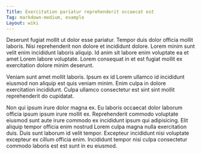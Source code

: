 ```yaml
---
Title: Exercitation pariatur reprehenderit occaecat est
Tag: markdown-medium, example
Layout: wiki
---
```

Deserunt fugiat mollit ut dolor esse pariatur. Tempor duis dolor officia mollit laboris. Nisi reprehenderit non dolore et incididunt dolore. Lorem minim sunt velit enim incididunt laboris aliquip. Id anim sit labore enim voluptate ea et amet Lorem labore voluptate. Lorem consequat in et est fugiat mollit ex exercitation dolore minim deserunt.

Veniam sunt amet mollit laboris. Ipsum ex id Lorem ullamco id incididunt eiusmod non aliquip est quis veniam minim. Enim culpa in dolore exercitation incididunt. Culpa ullamco consectetur est sint sint mollit reprehenderit do cupidatat.

Non qui ipsum irure dolor magna ex. Eu laboris occaecat dolor laborum officia ipsum ipsum irure mollit ex. Reprehenderit commodo voluptate eiusmod sunt aute irure commodo ex incididunt ipsum qui adipisicing. Elit aliquip tempor officia enim nostrud Lorem culpa magna nulla exercitation duis. Duis sunt laborum id velit tempor. Excepteur incididunt nisi voluptate excepteur ex cillum officia enim. Incididunt tempor nisi culpa consectetur commodo laboris est est sunt in eu eiusmod.